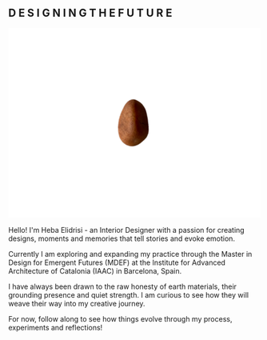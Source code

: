## D E S I G N I N G  T H E  F U T U R E

![image](./images/smallstoneedited.png)

Hello! I'm Heba Elidrisi - an Interior Designer with a passion for creating designs, moments and memories that tell stories and evoke emotion. 

Currently I am exploring and expanding my practice through the Master in Design for Emergent Futures (MDEF) at the Institute for Advanced Architecture of Catalonia (IAAC) in Barcelona, Spain. 

I have always been drawn to the raw honesty of earth materials, their grounding presence and quiet strength. I am curious to see how they will weave their way into my creative journey. 

For now, follow along to see how things evolve through my process, experiments and reflections!